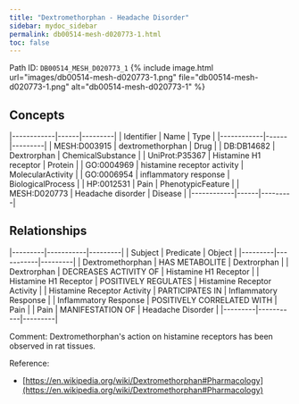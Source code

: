 ```yaml
---
title: "Dextromethorphan - Headache Disorder"
sidebar: mydoc_sidebar
permalink: db00514-mesh-d020773-1.html
toc: false 
---
```



Path ID: `DB00514_MESH_D020773_1`
{% include image.html url="images/db00514-mesh-d020773-1.png" file="db00514-mesh-d020773-1.png" alt="db00514-mesh-d020773-1" %}

## Concepts

|------------|------|---------|
| Identifier | Name | Type    |
|------------|------|---------|
| MESH:D003915 | dextromethorphan | Drug |
| DB:DB14682 | Dextrorphan | ChemicalSubstance |
| UniProt:P35367 | Histamine H1 receptor | Protein |
| GO:0004969 | histamine receptor activity | MolecularActivity |
| GO:0006954 | inflammatory response | BiologicalProcess |
| HP:0012531 | Pain | PhenotypicFeature |
| MESH:D020773 | Headache disorder | Disease |
|------------|------|---------|

## Relationships

|---------|-----------|---------|
| Subject | Predicate | Object  |
|---------|-----------|---------|
| Dextromethorphan | HAS METABOLITE | Dextrorphan |
| Dextrorphan | DECREASES ACTIVITY OF | Histamine H1 Receptor |
| Histamine H1 Receptor | POSITIVELY REGULATES | Histamine Receptor Activity |
| Histamine Receptor Activity | PARTICIPATES IN | Inflammatory Response |
| Inflammatory Response | POSITIVELY CORRELATED WITH | Pain |
| Pain | MANIFESTATION OF | Headache Disorder |
|---------|-----------|---------|

Comment: Dextromethorphan's action on histamine receptors has been observed in rat tissues.

Reference: 
  - [https://en.wikipedia.org/wiki/Dextromethorphan#Pharmacology](https://en.wikipedia.org/wiki/Dextromethorphan#Pharmacology)
